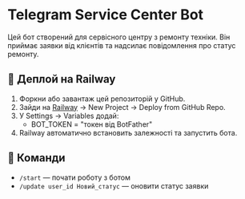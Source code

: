 # Telegram Service Center Bot

Цей бот створений для сервісного центру з ремонту техніки.
Він приймає заявки від клієнтів та надсилає повідомлення про статус ремонту.

## 🚀 Деплой на Railway
1. Форкни або завантаж цей репозиторій у GitHub.
2. Зайди на [Railway](https://railway.app/) → New Project → Deploy from GitHub Repo.
3. У Settings → Variables додай:
   - BOT_TOKEN = "токен від BotFather"
4. Railway автоматично встановить залежності та запустить бота.

## 📌 Команди
- `/start` — почати роботу з ботом
- `/update user_id Новий_статус` — оновити статус заявки
